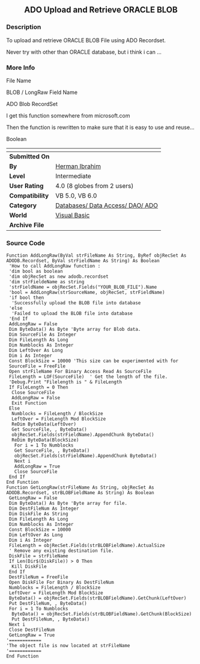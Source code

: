 ﻿<div align="center">

## ADO Upload and Retrieve ORACLE BLOB


</div>

### Description

To upload and retrieve ORACLE BLOB File using ADO Recordset.

Never try with other than ORACLE database, but i think i can ...
 
### More Info
 
File Name

BLOB / LongRaw Field Name

ADO Blob RecordSet

I get this function somewhere from microsoft.com

Then the function is rewritten to make sure that it is easy to use and reuse...

Boolean


<span>             |<span>
---                |---
**Submitted On**   |
**By**             |[Herman Ibrahim](https://github.com/Planet-Source-Code/PSCIndex/blob/master/ByAuthor/herman-ibrahim.md)
**Level**          |Intermediate
**User Rating**    |4.0 (8 globes from 2 users)
**Compatibility**  |VB 5\.0, VB 6\.0
**Category**       |[Databases/ Data Access/ DAO/ ADO](https://github.com/Planet-Source-Code/PSCIndex/blob/master/ByCategory/databases-data-access-dao-ado__1-6.md)
**World**          |[Visual Basic](https://github.com/Planet-Source-Code/PSCIndex/blob/master/ByWorld/visual-basic.md)
**Archive File**   |[](https://github.com/Planet-Source-Code/herman-ibrahim-ado-upload-and-retrieve-oracle-blob__1-6319/archive/master.zip)





### Source Code

```
Function AddLongRaw(ByVal strFileName As String, ByRef objRecSet As ADODB.Recordset, ByVal strFieldName As String) As Boolean
 'How to call AddLongRaw function :
 'dim bool as boolean
 'dim objRecSet as new adodb.recordset
 'dim strFieldeName as string
 'strFieldName = objRecSet.Fields("YOUR_BLOB_FILE").Name
 'bool = AddLongRaw(strSourceName, objRecSet, strFieldName)
 'if bool then
  'Successfully upload the BLOB file into database
 'else
  'Failed to upload the BLOB file into database
 'End If
 AddLongRaw = False
 Dim ByteData() As Byte 'Byte array for Blob data.
 Dim SourceFile As Integer
 Dim FileLength As Long
 Dim Numblocks As Integer
 Dim LeftOver As Long
 Dim i As Integer
 Const BlockSize = 10000 'This size can be experimented with for
 SourceFile = FreeFile
 Open strFileName For Binary Access Read As SourceFile
 FileLength = LOF(SourceFile)  ' Get the length of the file.
 'Debug.Print "Filelength is " & FileLength
 If FileLength = 0 Then
  Close SourceFile
  AddLongRaw = False
  Exit Function
 Else
  Numblocks = FileLength / BlockSize
  LeftOver = FileLength Mod BlockSize
  ReDim ByteData(LeftOver)
  Get SourceFile, , ByteData()
  objRecSet.Fields(strFieldName).AppendChunk ByteData()
  ReDim ByteData(BlockSize)
   For i = 1 To Numblocks
   Get SourceFile, , ByteData()
   objRecSet.Fields(strFieldName).AppendChunk ByteData()
   Next i
   AddLongRaw = True
   Close SourceFile
 End If
End Function
Function GetLongRaw(strFileName As String, objRecSet As ADODB.Recordset, strBLOBFieldName As String) As Boolean
 GetLongRaw = False
 Dim ByteData() As Byte 'Byte array for file.
 Dim DestFileNum As Integer
 Dim DiskFile As String
 Dim FileLength As Long
 Dim Numblocks As Integer
 Const BlockSize = 10000
 Dim LeftOver As Long
 Dim i As Integer
 FileLength = objRecSet.Fields(strBLOBFieldName).ActualSize
 ' Remove any existing destination file.
 DiskFile = strFileName
 If Len(Dir$(DiskFile)) > 0 Then
  Kill DiskFile
 End If
 DestFileNum = FreeFile
 Open DiskFile For Binary As DestFileNum
 Numblocks = FileLength / BlockSize
 LeftOver = FileLength Mod BlockSize
 ByteData() = objRecSet.Fields(strBLOBFieldName).GetChunk(LeftOver)
 Put DestFileNum, , ByteData()
 For i = 1 To Numblocks
  ByteData() = objRecSet.Fields(strBLOBFieldName).GetChunk(BlockSize)
  Put DestFileNum, , ByteData()
 Next i
 Close DestFileNum
 GetLongRaw = True
'============
'The object file is now located at strFileName
'============
End Function
```


